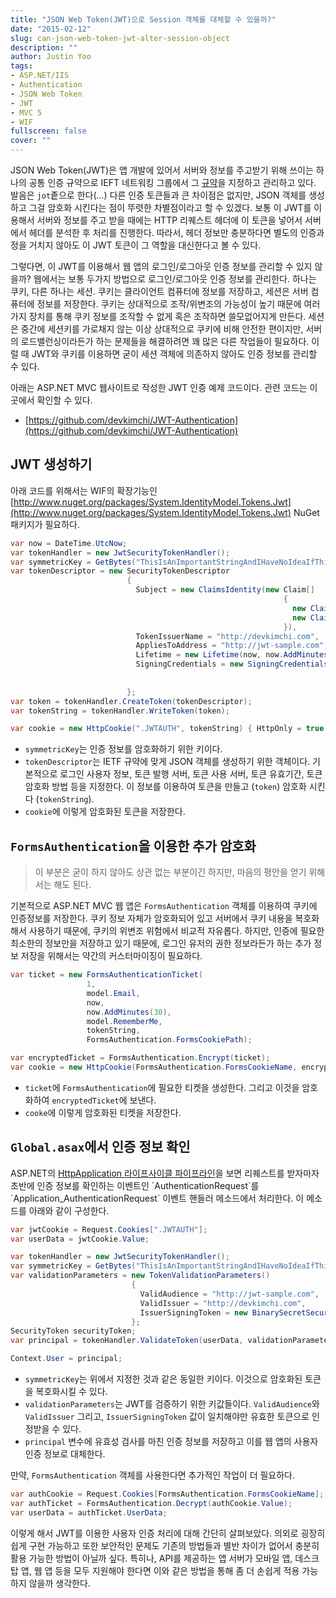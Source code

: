 ```yaml
---
title: "JSON Web Token(JWT)으로 Session 객체를 대체할 수 있을까?"
date: "2015-02-12"
slug: can-json-web-token-jwt-alter-session-object
description: ""
author: Justin Yoo
tags:
- ASP.NET/IIS
- Authentication
- JSON Web Token
- JWT
- MVC 5
- WIF
fullscreen: false
cover: ""
---
```


JSON Web Token(JWT)은 앱 개발에 있어서 서버와 정보를 주고받기 위해 쓰이는 하나의 공통 인증 규약으로 IEFT 네트워킹 그룹에서 그 [규약](http://tools.ietf.org/html/draft-jones-json-web-token-10)을 지정하고 관리하고 있다. 발음은 `jot`좉으로 한다(...) 다른 인증 토큰들과 큰 차이점은 없지만, JSON 객체를 생성하고 그걸 암호화 시킨다는 점이 뚜렷한 차별점이라고 할 수 있겠다. 보통 이 JWT를 이용해서 서버와 정보를 주고 받을 때에는 HTTP 리퀘스트 헤더에 이 토큰을 넣어서 서버에서 헤더를 분석한 후 처리를 진행한다. 따라서, 헤더 정보만 충분하다면 별도의 인증과정을 거치지 않아도 이 JWT 토큰이 그 역할을 대신한다고 볼 수 있다.

그렇다면, 이 JWT를 이용해서 웹 앱의 로그인/로그아웃 인증 정보를 관리할 수 있지 않을까? 웹에서는 보통 두가지 방법으로 로그인/로그아웃 인증 정보를 관리한다. 하나는 쿠키, 다른 하나는 세션. 쿠키는 클라이언트 컴퓨터에 정보를 저장하고, 세션은 서버 컴퓨터에 정보를 저장한다. 쿠키는 상대적으로 조작/위변조의 가능성이 높기 때문에 여러 가지 장치를 통해 쿠키 정보를 조작할 수 없게 혹은 조작하면 쓸모없어지게 만든다. 세션은 중간에 세션키를 가로채지 않는 이상 상대적으로 쿠키에 비해 안전한 편이지만, 서버의 로드밸런싱이라든가 하는 문제들을 해결하려면 꽤 많은 다른 작업들이 필요하다. 이럴 때 JWT와 쿠키를 이용하면 굳이 세션 객체에 의존하지 않아도 인증 정보를 관리할 수 있다.

아래는 ASP.NET MVC 웹사이트로 작성한 JWT 인증 예제 코드이다. 관련 코드는 이곳에서 확인할 수 있다.

- [https://github.com/devkimchi/JWT-Authentication](https://github.com/devkimchi/JWT-Authentication)

## JWT 생성하기

아래 코드를 위해서는 WIF의 확장기능인 [http://www.nuget.org/packages/System.IdentityModel.Tokens.Jwt](http://www.nuget.org/packages/System.IdentityModel.Tokens.Jwt) NuGet 패키지가 필요하다.

```csharp
var now = DateTime.UtcNow;
var tokenHandler = new JwtSecurityTokenHandler();
var symmetricKey = GetBytes("ThisIsAnImportantStringAndIHaveNoIdeaIfThisIsVerySecureOrNot!");
var tokenDescriptor = new SecurityTokenDescriptor
                          {
                            Subject = new ClaimsIdentity(new Claim[]
                                                             {
                                                               new Claim(ClaimTypes.Name, "DevKimchi"),
                                                               new Claim(ClaimTypes.Role, "User"),
                                                             }),
                            TokenIssuerName = "http://devkimchi.com",
                            AppliesToAddress = "http://jwt-sample.com",
                            Lifetime = new Lifetime(now, now.AddMinutes(30)),
                            SigningCredentials = new SigningCredentials(new InMemorySymmetricSecurityKey(symmetricKey),
                                                                        "http://www.w3.org/2001/04/xmldsig-more#hmac-sha256",
                                                                        "http://www.w3.org/2001/04/xmlenc#sha256"),
                          };
var token = tokenHandler.CreateToken(tokenDescriptor);
var tokenString = tokenHandler.WriteToken(token);

var cookie = new HttpCookie(".JWTAUTH", tokenString) { HttpOnly = true, };
```

- `symmetricKey`는 인증 정보를 암호화하기 위한 키이다.
- `tokenDescriptor`는 IETF 규약에 맞게 JSON 객체를 생성하기 위한 객체이다. 기본적으로 로그인 사용자 정보, 토큰 발행 서버, 토큰 사용 서버, 토큰 유효기간, 토큰 암호화 방법 등을 지정한다. 이 정보를 이용하여 토큰을 만들고 (`token`) 암호화 시킨다 (`tokenString`).
- `cookie`에 이렇게 암호화된 토큰을 저장한다.

## `FormsAuthentication`을 이용한 추가 암호화

> 이 부분은 굳이 하지 않아도 상관 없는 부분이긴 하지만, 마음의 평안을 얻기 위해서는 해도 된다.

기본적으로 ASP.NET MVC 웹 앱은 `FormsAuthentication` 객체를 이용하여 쿠키에 인증정보를 저장한다. 쿠키 정보 자체가 암호화되어 있고 서버에서 쿠키 내용을 복호화해서 사용하기 때문에, 쿠키의 위변조 위험에서 비교적 자유롭다. 하지만, 인증에 필요한 최소한의 정보만을 저장하고 있기 때문에, 로그인 유저의 권한 정보라든가 하는 추가 정보 저장을 위해서는 약간의 커스터마이징이 필요하다.

```csharp
var ticket = new FormsAuthenticationTicket(
                 1,
                 model.Email,
                 now,
                 now.AddMinutes(30),
                 model.RememberMe,
                 tokenString,
                 FormsAuthentication.FormsCookiePath);

var encryptedTicket = FormsAuthentication.Encrypt(ticket);
var cookie = new HttpCookie(FormsAuthentication.FormsCookieName, encryptedTicket) { HttpOnly = true, };
```

- `ticket`에 `FormsAuthentication`에 필요한 티켓을 생성한다. 그리고 이것을 암호화하여 `encryptedTicket`에 보낸다.
- `cooke`에 이렇게 암호화된 티켓을 저장한다.

## `Global.asax`에서 인증 정보 확인

ASP.NET의 [HttpApplication 라이프사이클 파이프라인](https://msdn.microsoft.com/en-us/library/System.Web.HttpApplication(v=vs.110).aspx#remarksToggle)을 보면 리퀘스트를 받자마자 초반에 인증 정보를 확인하는 이벤트인 `AuthenticationRequest`를 `Application_AuthenticationRequest` 이벤트 핸들러 메소드에서 처리한다. 이 메소드를 아래와 같이 구성한다.

```csharp
var jwtCookie = Request.Cookies[".JWTAUTH"];
var userData = jwtCookie.Value;

var tokenHandler = new JwtSecurityTokenHandler();
var symmetricKey = GetBytes("ThisIsAnImportantStringAndIHaveNoIdeaIfThisIsVerySecureOrNot!");
var validationParameters = new TokenValidationParameters()
                           {
                             ValidAudience = "http://jwt-sample.com",
                             ValidIssuer = "http://devkimchi.com",
                             IssuerSigningToken = new BinarySecretSecurityToken(symmetricKey)
                           };
SecurityToken securityToken;
var principal = tokenHandler.ValidateToken(userData, validationParameters, out securityToken);

Context.User = principal;
```

- `symmetricKey`는 위에서 지정한 것과 같은 동일한 키이다. 이것으로 암호화된 토큰을 복호화시킬 수 있다.
- `validationParameters`는 JWT를 검증하기 위한 키값들이다. `ValidAudience`와 `ValidIssuer` 그리고, `IssuerSigningToken` 값이 일치해야만 유효한 토큰으로 인정받을 수 있다.
- `principal` 변수에 유효성 검사를 마친 인증 정보를 저장하고 이를 웹 앱의 사용자 인증 정보로 대체한다.

만약, `FormsAuthentication` 객체를 사용한다면 추가적인 작업이 더 필요하다.

```csharp
var authCookie = Request.Cookies[FormsAuthentication.FormsCookieName];
var authTicket = FormsAuthentication.Decrypt(authCookie.Value);
var userData = authTicket.UserData;
```

이렇게 해서 JWT를 이용한 사용자 인증 처리에 대해 간단히 살펴보았다. 의외로 굉장히 쉽게 구현 가능하고 또한 보안적인 문제도 기존의 방법들과 별반 차이가 없어서 충분히 활용 가능한 방법이 아닐까 싶다. 특히나, API를 제공하는 앱 서버가 모바일 앱, 데스크탑 앱, 웹 앱 등을 모두 지원해야 한다면 이와 같은 방법을 통해 좀 더 손쉽게 적용 가능하지 않을까 생각한다.
